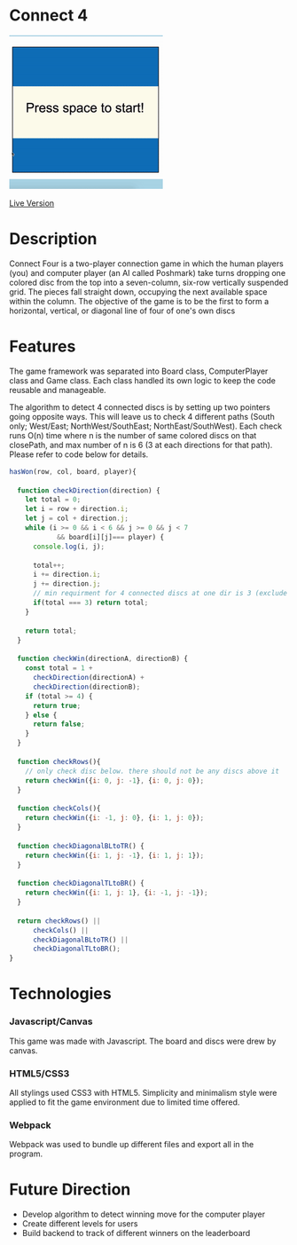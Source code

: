 # Connect 4

![Index](./asset/images/connect4.gif)

[Live Version]( https://jiangtt18.github.io/connect-four/)


# Description

Connect Four is a two-player connection game in which the human players (you) and computer player (an AI called Poshmark) take turns dropping one colored disc from the top into a seven-column, six-row vertically suspended grid. The pieces fall straight down, occupying the next available space within the column. The objective of the game is to be the first to form a horizontal, vertical, or diagonal line of four of one's own discs

# Features
  The game framework was separated into Board class, ComputerPlayer class and Game class. Each class handled its own logic to keep the code reusable and manageable.

  The algorithm to detect 4 connected discs is by setting up two pointers going opposite ways. This will leave us to check 4 different paths (South only; West/East; NorthWest/SouthEast; NorthEast/SouthWest). Each check runs O(n) time where n is the number of same colored discs on that closePath, and max number of n is 6 (3 at each directions for that path). Please refer to code below for details.

  ```Javascript
  hasWon(row, col, board, player){

    function checkDirection(direction) {
      let total = 0;
      let i = row + direction.i;
      let j = col + direction.j;
      while (i >= 0 && i < 6 && j >= 0 && j < 7
              && board[i][j]=== player) {
        console.log(i, j);

        total++;
        i += direction.i;
        j += direction.j;
        // min requirment for 4 connected discs at one dir is 3 (exclude itself)
        if(total === 3) return total;
      }

      return total;
    }

    function checkWin(directionA, directionB) {
      const total = 1 +
        checkDirection(directionA) +
        checkDirection(directionB);
      if (total >= 4) {
        return true;
      } else {
        return false;
      }
    }

    function checkRows(){
      // only check disc below. there should not be any discs above it
      return checkWin({i: 0, j: -1}, {i: 0, j: 0});
    }

    function checkCols(){
      return checkWin({i: -1, j: 0}, {i: 1, j: 0});
    }

    function checkDiagonalBLtoTR() {
      return checkWin({i: 1, j: -1}, {i: 1, j: 1});
    }

    function checkDiagonalTLtoBR() {
      return checkWin({i: 1, j: 1}, {i: -1, j: -1});
    }

    return checkRows() ||
        checkCols() ||
        checkDiagonalBLtoTR() ||
        checkDiagonalTLtoBR();
  }
```

# Technologies
### Javascript/Canvas
This game was made with Javascript. The board and discs were drew by canvas.

### HTML5/CSS3
All stylings used CSS3 with HTML5. Simplicity and minimalism style were
applied to fit the game environment due to limited time offered.

### Webpack
Webpack was used to bundle up different files and export all in the program.



# Future Direction
* Develop algorithm to detect winning move for the computer player
* Create different levels for users
* Build backend to track of different winners on the leaderboard

